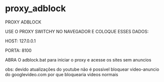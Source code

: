 # proxy_adblock
PROXY ADBLOCK


USE O PROXY SWITCHY NO NAVEGADOR E COLOQUE ESSES DADOS:

HOST: 127.0.0.1

PORTA: 8100

ABRA O adblock.bat para iniciar o proxy e acesse os sites sem anuncios

obs: devido atualizações do youtube não é possivel bloquear video-anuncio do googlevideo.com por que bloquearia videos normais
